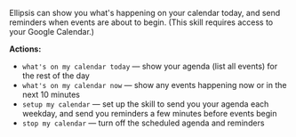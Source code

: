Ellipsis can show you what's happening on your calendar today, and send reminders when events are about to begin. (This skill requires access to your Google Calendar.)

**Actions:**
- `what's on my calendar today` — show your agenda (list all events) for the rest of the day
- `what's on my calendar now` — show any events happening now or in the next 10 minutes
- `setup my calendar` — set up the skill to send you your agenda each weekday, and send you reminders a few minutes before events begin
- `stop my calendar` — turn off the scheduled agenda and reminders
